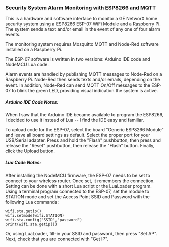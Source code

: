 ### Security System Alarm Monitoring with ESP8266 and MQTT

This is a hardware and software interface to monitor a GE NetworX home security system using a ESP8266 ESP-07 WiFi Module and a Raspberry Pi. The system sends a text and/or email in the event of any one of four alarm events.

The monitoring system requires Mosquitto MQTT and Node-Red software installed on a Raspberry Pi.

The ESP-07 software is written in two versions: Arduino IDE code and NodeMCU Lua code.

Alarm events are handled by publishing MQTT messages to Node-Red on a Raspberry Pi. Node-Red then sends texts and/or emails, depending on the event. In addition, Node-Red can send MQTT On/Off messages to the ESP-07 to blink the green LED, providing visual indication the system is active.

##### Arduino IDE Code Notes:
When I saw that the Arduino IDE became available to program the ESP8266, I decided to use it instead of Lua -- I find the IDE easy and familiar.

To upload code for the ESP-07, select the board "Generic ESP8266 Module" and leave all board settings as default. Select the proper port for your USB/Serial adapter. Press and hold the "Flash" pushbutton, then press and release the "Reset" pushbutton,  then release the "Flash" button. Finally, click the Upload button.

##### Lua Code Notes:
After installing the NodeMCU firmware, the ESP-07 needs to be set to connect to your wireless router. Once set, it remembers the connection. Setting can be done with a short Lua script or the LuaLoader program. Using a terminal program connected to the ESP-07, set the module to STATION mode and set the Access Point SSID and Password with the following Lua commands:
```
wifi.sta.getip()
wifi.setmode(wifi.STATION)
wifi.sta.config("SSID","password")
print(wifi.sta.getip())
```
Or, using LuaLoader, fill-in your SSID and password, then press "Set AP". Next, check that you are connected with "Get IP".
